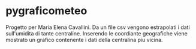 # pygraficometeo
Progetto per Maria Elena Cavallini. 
Da un file csv vengono estrapolati i dati sull'umidita di tante centraline.
Inserendo le coordiante geografiche viene mostrato un grafico contenente i dati della centralina piu vicina.
